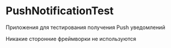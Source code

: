 # PushNotificationTest
Приложения для тестирования получения Push уведомлений

Никакие сторонние фреймворки не используются